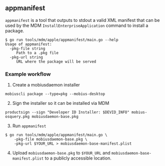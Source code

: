 ## appmanifest

`appmanifest` is a tool that outputs to stdout a valid XML manifest that can be used by the MDM `InstallEnterpriseApplication` command to install a package.

```
$ go run tools/mdm/apple/appmanifest/main.go --help
Usage of appmanifest:
  -pkg-file string
     Path to a .pkg file
  -pkg-url string
     URL where the package will be served
```

### Example workflow

1. Create a mobiusdaemon installer

```
mobiuscli package --type=pkg --mobius-desktop
```

2. Sign the installer so it can be installed via MDM

```
productsign --sign "Developer ID Installer: $DEVID_INFO" mobius-osquery.pkg mobiusdaemon-base.pkg
```

3. Run `appmanifest`

```
$ go run tools/mdm/apple/appmanifest/main.go \
    -pkg-file mobiusdaemon-base.pkg \
    -pkg-url $YOUR_URL > mobiusdaemon-base-manifest.plist
```

4. Upload `mobiusdaemon-base.pkg` to `$YOUR_URL` and `mobiusdaemon-base-manifest.plist` to a publicly accessible location.

